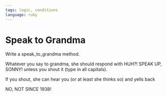 ```yaml
---
tags: logic, conditions
language: ruby
---
```


# Speak to Grandma

Write a speak_to_grandma method.

Whatever you say to grandma, she should respond with
HUH?!  SPEAK UP, SONNY!
unless you shout it (type in all capitals).

If you shout, she can hear you (or at least she thinks so) 
and yells back

NO, NOT SINCE 1938!